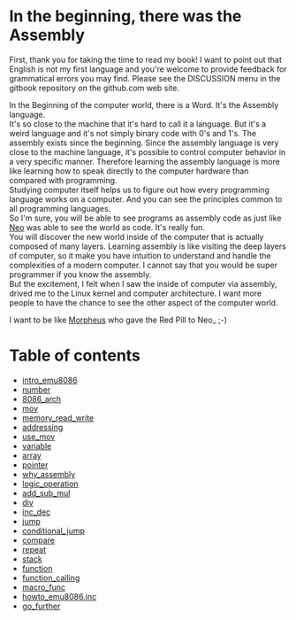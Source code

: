 # In the beginning, there was the Assembly

First, thank you for taking the time to read my book! I want to point out that English is not my first language and you're welcome to provide feedback for grammatical errors you may find. Please see the DISCUSSION menu in the gitbook repository on the github.com web site.


In the Beginning of the computer world, there is a Word. It's the Assembly language.  
It's so close to the machine that it's hard to call it a language.
But it's a weird language and it's not simply binary code with 0's and 1's.
The assembly exists since the beginning.
Since the assembly language is very close to the machine language, it's possible to control computer behavior in a very specific manner.
Therefore learning the assembly language is more like learning how to speak directly to the computer hardware than compared with programming.  
Studying computer itself helps us to figure out how every programming language works on a computer.
And you can see the principles common to all programming languages.  
So I'm sure, you will be able to see programs as assembly code as just like [Neo](https://en.wikipedia.org/wiki/Neo_(The_Matrix)) was able to see the world as code.
It's really fun.  
You will discover the new world inside of the computer that is actually composed of many layers.
Learning assembly is like visiting the deep layers of computer, so it make you have intuition to understand and handle the complexities of a modern computer.
I cannot say that you would be super programmer if you know the assembly.  
But the excitement, I felt when I saw the inside of computer via assembly, drived me to the Linux kernel and computer architecture.
I want more people to have the chance to see the other aspect of the computer world.

I want to be like [Morpheus](https://en.wikipedia.org/wiki/Morpheus_(The_Matrix)) who gave the Red Pill to Neo_ ;-\)



# Table of contents

* [intro\_emu8086](introemu8086.md)
* [number](number.md)
* [8086\_arch](8086arch.md)
* [mov](mov.md)
* [memory\_read\_write](memoryreadwrite.md)
* [addressing](addressing.md)
* [use\_mov](usemov.md)
* [variable](variable.md)
* [array](array.md)
* [pointer](pointer.md)
* [why\_assembly](whyassembly.md)
* [logic\_operation](logicoperation.md)
* [add\_sub\_mul](addsubmul.md)
* [div](div.md)
* [inc\_dec](incdec.md)
* [jump](jump.md)
* [conditional\_jump](conditionaljump.md)
* [compare](compare.md)
* [repeat](repeat.md)
* [stack](stack.md)
* [function](function.md)
* [function\_calling](functioncalling.md)
* [macro\_func](macrofunc.md)
* [howto\_emu8086.inc](howtoemu8086inc.md)
* [go\_further](gofurther.md)



